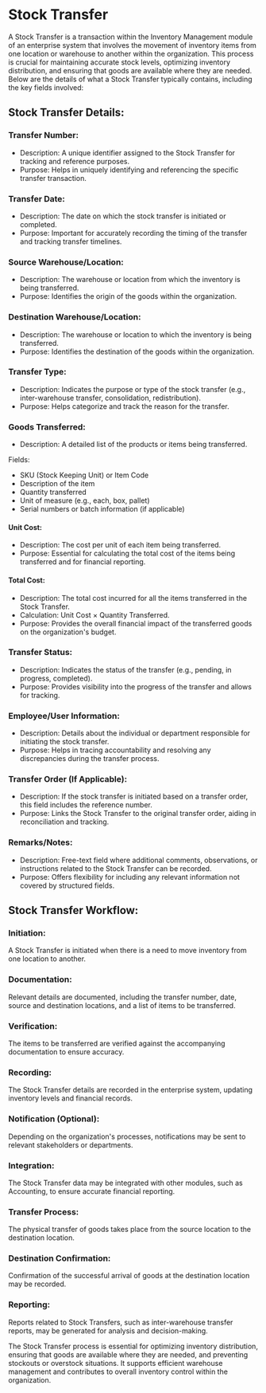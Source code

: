 # Stock Transfer

A Stock Transfer is a transaction within the Inventory Management module of an enterprise system that involves the movement of inventory items from one location or warehouse to another within the organization. This process is crucial for maintaining accurate stock levels, optimizing inventory distribution, and ensuring that goods are available where they are needed. Below are the details of what a Stock Transfer typically contains, including the key fields involved:

## Stock Transfer Details:

### Transfer Number:

* Description: A unique identifier assigned to the Stock Transfer for tracking and reference purposes.
* Purpose: Helps in uniquely identifying and referencing the specific transfer transaction.

### Transfer Date:

* Description: The date on which the stock transfer is initiated or completed.
* Purpose: Important for accurately recording the timing of the transfer and tracking transfer timelines.

### Source Warehouse/Location:

* Description: The warehouse or location from which the inventory is being transferred.
* Purpose: Identifies the origin of the goods within the organization.

### Destination Warehouse/Location:

* Description: The warehouse or location to which the inventory is being transferred.
* Purpose: Identifies the destination of the goods within the organization.

### Transfer Type:

* Description: Indicates the purpose or type of the stock transfer (e.g., inter-warehouse transfer, consolidation, redistribution).
* Purpose: Helps categorize and track the reason for the transfer.

### Goods Transferred:

* Description: A detailed list of the products or items being transferred.

Fields:

* SKU (Stock Keeping Unit) or Item Code
* Description of the item
* Quantity transferred
* Unit of measure (e.g., each, box, pallet)
* Serial numbers or batch information (if applicable)

#### Unit Cost:

* Description: The cost per unit of each item being transferred.
* Purpose: Essential for calculating the total cost of the items being transferred and for financial reporting.

#### Total Cost:

* Description: The total cost incurred for all the items transferred in the Stock Transfer.
* Calculation: Unit Cost × Quantity Transferred.
* Purpose: Provides the overall financial impact of the transferred goods on the organization's budget.

### Transfer Status:

* Description: Indicates the status of the transfer (e.g., pending, in progress, completed).
* Purpose: Provides visibility into the progress of the transfer and allows for tracking.

### Employee/User Information:

* Description: Details about the individual or department responsible for initiating the stock transfer.
* Purpose: Helps in tracing accountability and resolving any discrepancies during the transfer process.

### Transfer Order (If Applicable):

* Description: If the stock transfer is initiated based on a transfer order, this field includes the reference number.
* Purpose: Links the Stock Transfer to the original transfer order, aiding in reconciliation and tracking.

### Remarks/Notes:

* Description: Free-text field where additional comments, observations, or instructions related to the Stock Transfer can be recorded.
* Purpose: Offers flexibility for including any relevant information not covered by structured fields.

## Stock Transfer Workflow:

### Initiation:

A Stock Transfer is initiated when there is a need to move inventory from one location to another.

### Documentation:

Relevant details are documented, including the transfer number, date, source and destination locations, and a list of items to be transferred.

### Verification:

The items to be transferred are verified against the accompanying documentation to ensure accuracy.

### Recording:

The Stock Transfer details are recorded in the enterprise system, updating inventory levels and financial records.

### Notification (Optional):

Depending on the organization's processes, notifications may be sent to relevant stakeholders or departments.

### Integration:

The Stock Transfer data may be integrated with other modules, such as Accounting, to ensure accurate financial reporting.

### Transfer Process:

The physical transfer of goods takes place from the source location to the destination location.

### Destination Confirmation:

Confirmation of the successful arrival of goods at the destination location may be recorded.

### Reporting:

Reports related to Stock Transfers, such as inter-warehouse transfer reports, may be generated for analysis and decision-making.

The Stock Transfer process is essential for optimizing inventory distribution, ensuring that goods are available where they are needed, and preventing stockouts or overstock situations. It supports efficient warehouse management and contributes to overall inventory control within the organization.
